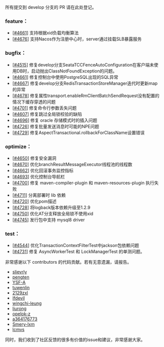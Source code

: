 所有提交到 develop 分支的 PR 请在此处登记。

<!-- 请根据PR的类型添加 `变更记录` 到以下对应位置(feature/bugfix/optimize/test) 下 -->

### feature：
  - [[#4661](https://github.com/seata/seata/pull/4713)] 支持根据xid负载均衡算法
  - [[#4676](https://github.com/seata/seata/pull/4676)] 支持Nacos作为注册中心时，server通过挂载SLB暴露服务


### bugfix：
  - [[#4515](https://github.com/seata/seata/pull/4515)] 修复develop分支SeataTCCFenceAutoConfiguration在客户端未使用DB时，启动抛出ClassNotFoundException的问题。
  - [[#4661](https://github.com/seata/seata/pull/4661)] 修复控制台中使用PostgreSQL出现的SQL异常
  - [[#4667](https://github.com/seata/seata/pull/4682)] 修复develop分支RedisTransactionStoreManager迭代时更新map的异常
  - [[#4678](https://github.com/seata/seata/pull/4678)] 修复属性transport.enableRmClientBatchSendRequest没有配置的情况下缓存穿透的问题
  - [[#4701](https://github.com/seata/seata/pull/4701)] 修复命令行参数丢失问题
  - [[#4607](https://github.com/seata/seata/pull/4607)] 修复跳过全局锁校验的缺陷
  - [[#4696](https://github.com/seata/seata/pull/4696)] 修复 oracle 存储模式时的插入问题
  - [[#4726](https://github.com/seata/seata/pull/4726)] 修复批量发送消息时可能的NPE问题
  - [[#4729](https://github.com/seata/seata/pull/4729)] 修复AspectTransactional.rollbackForClassName设置错误

### optimize：
  - [[#4650](https://github.com/seata/seata/pull/4650)] 修复安全漏洞
  - [[#4670](https://github.com/seata/seata/pull/4670)] 优化branchResultMessageExecutor线程池的线程数
  - [[#4662](https://github.com/seata/seata/pull/4662)] 优化回滚事务监控指标
  - [[#4693](https://github.com/seata/seata/pull/4693)] 优化控制台导航栏
  - [[#4700](https://github.com/seata/seata/pull/4700)] 修复 maven-compiler-plugin 和 maven-resources-plugin 执行失败
  - [[#4711](https://github.com/seata/seata/pull/4711)] 分离部署时 lib 依赖
  - [[#4720](https://github.com/seata/seata/pull/4720)] 优化pom描述
  - [[#4728](https://github.com/seata/seata/pull/4728)] 将logback版本依赖升级至1.2.9
  - [[#4750](https://github.com/seata/seata/pull/4750)] 优化AT分支释放全局锁不使用xid
  - [[#4745](https://github.com/seata/seata/pull/4745)] 发行包中支持 mysql8 driver

### test：
  - [[#4544](https://github.com/seata/seata/pull/4544)] 优化TransactionContextFilterTest中jackson包依赖问题
  - [[#4731](https://github.com/seata/seata/pull/4731)] 修复 AsyncWorkerTest 和 LockManagerTest 的单测问题。


非常感谢以下 contributors 的代码贡献。若有无意遗漏，请报告。

<!-- 请确保您的 GitHub ID 在以下列表中 -->
- [slievrly](https://github.com/slievrly)
- [pengten](https://github.com/pengten)
- [YSF-A](https://github.com/YSF-A)
- [tuwenlin](https://github.com/tuwenlin)
- [2129zxl](https://github.com/2129zxl)
- [Ifdevil](https://github.com/Ifdevil)
- [wingchi-leung](https://github.com/wingchi-leung)
- [liurong](https://github.com/robynron)
- [opelok-z](https://github.com/opelok-z)
- [a364176773](https://github.com/a364176773)
- [Smery-lxm](https://github.com/Smery-lxm)
- [lcmvs](https://github.com/lcmvs)

同时，我们收到了社区反馈的很多有价值的issue和建议，非常感谢大家。